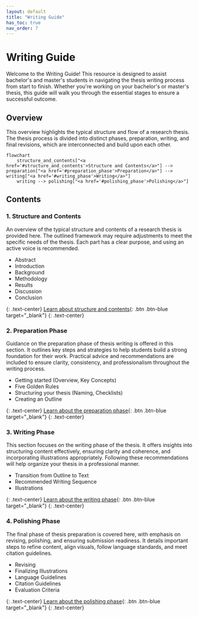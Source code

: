 ```yaml
---
layout: default
title: "Writing Guide"
has_toc: true
nav_order: 7
---
```


# Writing Guide

Welcome to the Writing Guide!
This resource is designed to assist bachelor's and master's students in navigating the thesis writing process from start to finish.
Whether you're working on your bachelor's or master's thesis, this guide will walk you through the essential stages to ensure a successful outcome.

## Overview

This overview highlights the typical structure and flow of a research thesis.
The thesis process is divided into distinct phases, preparation, writing, and final revisions, which are interconnected and build upon each other.

```mermaid
flowchart
    structure_and_contents["<a href='#structure_and_contents'>Structure and Contents</a>"] --> preparation["<a href='#preparation_phase'>Preparation</a>"] --> writing["<a href='#writing_phase'>Writing</a>"]
    writing --> polishing["<a href='#polishing_phase'>Polishing</a>"]

```

## Contents

### 1. Structure and Contents

An overview of the typical structure and contents of a research thesis is provided here.
The outlined framework may require adjustments to meet the specific needs of the thesis. Each part has a clear purpose, and using an active voice is recommended.

  - Abstract
  - Introduction
  - Background
  - Methodology
  - Results
  - Discussion
  - Conclusion

{: .text-center}
[Learn about structure and contents](writing/structure_and_contents){: .btn .btn-blue target="_blank"}
{: .text-center}

### 2. Preparation Phase
Guidance on the preparation phase of thesis writing is offered in this section.
It outlines key steps and strategies to help students build a strong foundation for their work.
Practical advice and recommendations are included to ensure clarity, consistency, and professionalism throughout the writing process.

  - Getting started (Overview, Key Concepts)
  - Five Golden Rules
  - Structuring your thesis (Naming, Checklists)
  - Creating an Outline

{: .text-center}
[Learn about the preparation phase](writing/preparation_phase){: .btn .btn-blue target="_blank"}
{: .text-center}

### 3. Writing Phase

This section focuses on the writing phase of the thesis.
It offers insights into structuring content effectively, ensuring clarity and coherence, and incorporating illustrations appropriately.
Following these recommendations will help organize your thesis in a professional manner.

  - Transition from Outline to Text
  - Recommended Writing Sequence
  - Illustrations

{: .text-center}
[Learn about the writing phase](writing/writing_phase){: .btn .btn-blue target="_blank"}
{: .text-center}

### 4. Polishing Phase

The final phase of thesis preparation is covered here, with emphasis on revising, polishing, and ensuring submission readiness.
It details important steps to refine content, align visuals, follow language standards, and meet citation guidelines.

  - Revising
  - Finalizing Illustrations
  - Language Guidelines
  - Citation Guidelines
  - Evaluation Criteria

{: .text-center}
[Learn about the polishing phase](writing/polishing){: .btn .btn-blue target="_blank"}
{: .text-center}

<!--
## Writing: Structure and general writing advice

### What is already there?
[Hanbook Website](https://digital-work-lab.github.io/handbook/docs/20-research/20_processes/20.29.writing.html)
    
    - Structure of contents
    - Writing style
    - Citation style
    - Creating illustrations
    - Reference at the end of the page
[Theses Website](https://digital-work-lab.github.io/theses/)
    
    - only Link to the handbook website
    - Expose
- [Example Structure](https://digital-work-lab.github.io/theses/docs/expose.html)
    
    - Example structure of a bullet point chapter outline

### What is also needed?

    - Five golden rules
    - How to name the sections?
    - When are illustrations needed?
    - How to create the outline?
    - What to put in the outline?
    - How to get from the outline to the text?
    - Which part should you write first?

### Structure

## Page one: **Preparation Phase**

**Laying the Foundation for Your Thesis**

1. **Getting Started**
   - **Overview**
     - **What You’ll Learn**:
       - Structuring your thesis
       - Writing in a clear and concise manner
       - Effectively using illustrations
   - **Key Concepts**
     - **Importance of Structure**: explains why structuring your thesis early on can save time and improve readability
     - **Clarity Over Everything**: emphasizes writing in an accessible way to avoid confusion for readers
     <!--- **Integration with Handbook**: highlights additional resources such as citation style guidelines, writing style recommendations, and tips for creating professional visuals

2. **Five Golden Rules**
   - **Rule 1: Start with a Strong Outline**
     - explains the importance of outlining before starting
     - Outline as the backbone of your thesis
     - provides tips for breaking down your thesis into sections
   - **Rule 2: Maintain Consistency**
     - Consistency in tone: formal, clear, and academic
     - Formatting rules: follow a single style guide for margins, headings, and citations
     - suggests tools like Zotero to help manage citations efficiently
   - **Rule 3: Prioritize Clarity**
     - guides on using short, direct sentences and avoiding unnecessary jargon
     - advises defining technical terms for readers unfamiliar with the topic
   - **Rule 4: Revise Extensively**
     - recommends a multi-step revision process, focusing on structure first, then content, and finally grammar
     - encourages seeking feedback from your supervisor
   - **Rule 5: Use Illustrations Wisely**
     - discusses the purpose of visuals and when to include them (e.g., data-heavy sections, complex processes)
     - warns against overloading the thesis with unnecessary graphics


3. **Structuring Your Thesis**
   - **Section Naming Guide**:
     - *Introduction*: introduces the research problem, objectives, and relevance
     - *Literature Review*/ *Theoretical Background*: summarizes previous research and identifies gaps
     - *Methods*: details the research methodology used
     - *Results*: presents findings clearly and concisely
     - *Discussion*: interprets the results and their implications
     - *Conclusion*: summarizes contributions and suggests areas for further research
   - **Checklist for Key Components**:
     - Research objectives and hypotheses
     - Key literature with citations
     - Research design and methodology
     - Expected outcomes or contributions to the field

4. **Creating an Outline**:
   - creating a general outline for any chapter in a thesis involves structuring the content systematically to ensure clarity, coherence, and alignment with the paper's objectives
   - not really a universal approach due to the different contents of the chapter
   - *links to the "Structuring Your Thesis" section for guidance on creating detailed outlines*

## Page two: **Writing Phase**

**Bringing Your Thesis to Life**

1. **Writing Process**
   - **Transitioning from Outline to Text**
     - *Tips* for expanding bullet points into paragraphs
     - importance of using topic sentences to maintain focus in each paragraph
     - suggestions for integrating references into the text without disrupting flow
   - **Recommended Writing Sequence**
     1. **Methods Section**:
        - easiest section to write first since it’s factual and descriptive
        - sets a foundation for presenting results
     2. **Results Section**:
        - focus on presenting data without interpretation
        - utilize tables, charts, or summarized text as needed
     3. **Discussion Section**:
        - analyzes results in the context of research objectives and questions
        - identifies limitations and discusses implications
     4. **Introduction and Literature Review**:
        - write these later to ensure alignment with what the study achieved
        - contextualize findings and highlight research significance
     5. **Conclusion**:
        - recap key insights and their relevance
        - avoid introducing new ideas or findings

2. **When Are Illustrations Needed?**
   - **Data Presentation**:
     - use charts, graphs, or tables for numerical data
   - **Clarifying Processes**:
     - include flowcharts or diagrams to explain methodologies or workflows
   - **Enhancing Understanding**:
     - use concept maps for theoretical frameworks
   - **Illustration Best Practices**:
     - ensure all visuals are clear, professionally designed, and properly labeled
     - avoid printing large code or class diagrams; focus on architecture and key mechanisms

## Page three: **Finishing Phase**

**Polishing Your Work for Submission**

1. **Revising Extensively**
   - **Step-by-Step Revision Process**:
     - start with structure: Ensure sections flow logically
     - revise content: Improve clarity, coherence, and depth of information
     - finalize language: Check grammar, spelling, and style consistency
   - **Seeking Feedback**:
     - collaborate with peers or supervisors to identify improvement areas

2. **Finalizing Illustrations**
   - **Visual Alignment**:
     - verify that all visuals complement the text and are necessary
     - check for consistency in design style and labeling
   - **Avoid Redundancy**:
     - do not repeat information from visuals in the text unnecessarily
   - **Special Visuals**:
     - use diagrams for system architectures or pseudo-code instead of full code listings

3. **Language Guidelines**
   - **When to Use Present Tense**:
     - general truths or accepted knowledge
     - descriptions of the paper’s content and findings (e.g., “Figure 1 shows…”)
   - **When to Use Past Tense**:
     - descriptions of specific methods, experiments, or results
     - discussion of prior research

4. **Citation Guidelines**
   - **When should you cite directly?**
   - **When should you cite indirectly?**
   - **How does the APA format look?**

-->